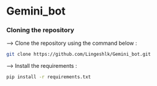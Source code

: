 # Gemini_bot


### Cloning the repository

--> Clone the repository using the command below :
```bash
git clone https://github.com/Lingeshlk/Gemini_bot.git

```



--> Install the requirements :
```bash
pip install -r requirements.txt

```






